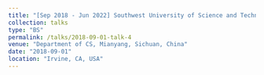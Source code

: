 ```yaml
---
title: "[Sep 2018 - Jun 2022] Southwest University of Science and Technology"
collection: talks
type: "BS"
permalink: /talks/2018-09-01-talk-4
venue: "Department of CS, Mianyang, Sichuan, China"
date: "2018-09-01"
location: "Irvine, CA, USA"
---
```

